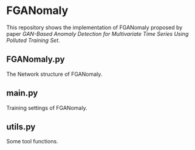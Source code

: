 # FGANomaly
This repository shows the implementation of FGANomaly proposed by paper *GAN-Based Anomaly Detection for Multivariate Time Series Using Polluted Training Set*.

## FGANomaly.py
The Network structure of FGANomaly.

## main.py
Training settings of FGANomaly.

## utils.py
Some tool functions.
